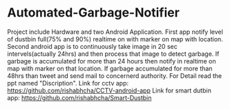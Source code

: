 # Automated-Garbage-Notifier
Project include Hardware and two Android Application.
First app notify level of dustbin full(75% and 90%) realtime on with marker on map with location.
Second android app is to continuously take image in 20 sec intervels(actually 24hrs) and then process that image to detect garbage. If garbage is accumulated for more than 24 hours then notify in realtime on map with marker on that location. If garbage accumulated for more than 48hrs than tweet and send mail to concernerd authority.
For Detail read the ppt named "Discription".
Link for cctv app: https://github.com/rishabhcha/CCTV-android-app
Link for smart dutbin app: https://github.com/rishabhcha/Smart-Dustbin
